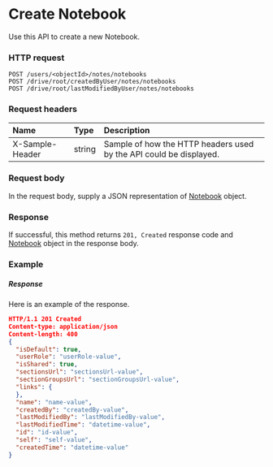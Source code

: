# Create Notebook

Use this API to create a new Notebook.
### HTTP request
```http
POST /users/<objectId>/notes/notebooks
POST /drive/root/createdByUser/notes/notebooks
POST /drive/root/lastModifiedByUser/notes/notebooks

```
### Request headers
| Name       | Type | Description|
|:---------------|:--------|:----------|
| X-Sample-Header  | string  | Sample of how the HTTP headers used by the API could be displayed.|

### Request body
In the request body, supply a JSON representation of [Notebook](../resources/notebook.md) object.


### Response
If successful, this method returns `201, Created` response code and [Notebook](../resources/notebook.md) object in the response body.

### Example
##### Response
Here is an example of the response.
```json
HTTP/1.1 201 Created
Content-type: application/json
Content-length: 400
{
  "isDefault": true,
  "userRole": "userRole-value",
  "isShared": true,
  "sectionsUrl": "sectionsUrl-value",
  "sectionGroupsUrl": "sectionGroupsUrl-value",
  "links": {
  },
  "name": "name-value",
  "createdBy": "createdBy-value",
  "lastModifiedBy": "lastModifiedBy-value",
  "lastModifiedTime": "datetime-value",
  "id": "id-value",
  "self": "self-value",
  "createdTime": "datetime-value"
}
```

<!-- uuid: fad36926-2bf4-4fcc-8744-32bf5bab06bb
2015-10-12 23:28:11 UTC -->